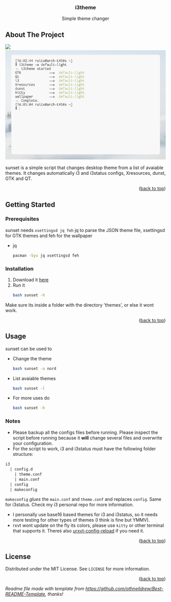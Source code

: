 <div id="top"></div>
<!--
*** Thanks for checking out the Best-README-Template. If you have a suggestion
*** that would make this better, please fork the repo and create a pull request
*** or simply open an issue with the tag "enhancement".
*** Don't forget to give the project a star!
*** Thanks again! Now go create something AMAZING! :D
-->

<!-- PROJECT LOGO -->
<br />
<div align="center">
  <h3 align="center">i3theme</h3>
  <p align="center">
    Simple theme changer
    <br />
  </p>
</div>



<!-- ABOUT THE PROJECT -->
## About The Project

![](usage1.gif)
![](screenshot1.png)

<!--
![](screenshot2)
![](screenshot3)
![](screenshot4)
-->

sunset is a simple script that changes desktop theme from a list of avaiable themes. It changes automatically i3 and i3status configs, Xresources, dunst, GTK and QT.

<p align="right">(<a href="#top">back to top</a>)</p>

<!-- GETTING STARTED -->
## Getting Started

### Prerequisites

sunset needs ```xsettingsd jq feh```
jq to parse the JSON theme file, xsettingsd for GTK themes and feh for the wallpaper
* jq
  ```sh
  pacman -Syu jq xsettingsd feh
  ```

### Installation

1. Download it [here](https://github.com/rtxx/scripts/tree/main/sunset)
2. Run it
   ```sh
   bash sunset -h
   ```
Make sure its inside a folder with the directory 'themes', or else it wont work.

<p align="right">(<a href="#top">back to top</a>)</p>


<!-- USAGE EXAMPLES -->
## Usage

sunset can be used to 

* Change the theme
  ```sh
  bash sunset -a nord
  ```
* List avaiable themes
  ```sh
  bash sunset -l
     ```
* For more uses do
  ```sh
  bash sunset -h
     ```
### Notes
* Please backup all the configs files before running. Please inspect the script before running because it **will** change several files and overwrite your configuration.
* For the script to work, i3 and i3status must have the following folder structure:
```
i3
  | config.d
    | theme.conf
    | main.conf
  | config
  | makeconfig
```
``` makeconfig ``` _glues_ the ```main.conf``` and ```theme.conf``` and replaces ```config```. Same for i3status.
Check my i3 personal repo for more information.
* I personally use base16 based themes for i3 and i3status, so it needs more testing for other types of themes (I think is fine but YMMV).
* rxvt wont update on the fly its colors, please use ```kitty``` or other terminal that supports it. Thereś also [urxvt-config-reload](https://github.com/regnarg/urxvt-config-reload) if you need it.
<p align="right">(<a href="#top">back to top</a>)</p>



<!-- LICENSE -->
## License

Distributed under the MIT License. See `LICENSE` for more information.

<p align="right">(<a href="#top">back to top</a>)</p>

_Readme file made with template from https://github.com/othneildrew/Best-README-Template, thanks!_

<!-- MARKDOWN LINKS & IMAGES -->
<!-- https://www.markdownguide.org/basic-syntax/#reference-style-links -->
[product-screenshot]: screenshot1.png
